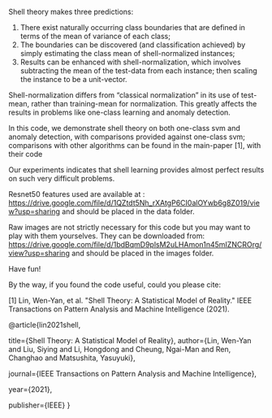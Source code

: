 Shell theory makes three predictions: 
1) There exist naturally occurring class boundaries that are defined in terms of the mean of variance of each class;
2) The boundaries can be discovered (and classification achieved) by simply estimating the class mean of shell-normalized instances;
3) Results can be enhanced with shell-normalization, which involves subtracting the mean of the test-data from each instance; then scaling the instance to be a unit-vector.

Shell-normalization differs from “classical normalization”  in its use of test-mean, rather than training-mean for normalization. This greatly affects the results in problems like one-class learning and anomaly detection. 

In this code, we demonstrate shell theory on both one-class svm and anomaly detection, with comparisons provided against one-class svm; comparisons with other algorithms can be found in the main-paper [1], with their code

Our experiments indicates that shell learning provides almost perfect results on such very difficult problems. 

Resnet50 features used are available at :
https://drive.google.com/file/d/1QZtdt5Nh_rXAtgP6CI0alOYwb6g8Z019/view?usp=sharing
and should be placed in the data folder.

Raw images are not strictly necessary for this code but you may want to play with them yourselves. They can be downloaded from:
https://drive.google.com/file/d/1bdBqmD9plsM2uLHAmon1n45mIZNCROrg/view?usp=sharing
and should be placed in the images folder.

Have fun!

By the way, if you found the code useful, could you please cite:

[1] Lin, Wen-Yan, et al. "Shell Theory: A Statistical Model of Reality." IEEE Transactions on Pattern Analysis and Machine Intelligence (2021).



@article{lin2021shell,

  title={Shell Theory: A Statistical Model of Reality},
  author={Lin, Wen-Yan and Liu, Siying and Li, Hongdong and Cheung, Ngai-Man and Ren, Changhao and Matsushita, Yasuyuki},
  
  journal={IEEE Transactions on Pattern Analysis and Machine Intelligence},
  
  year={2021},
  
  publisher={IEEE}
}
